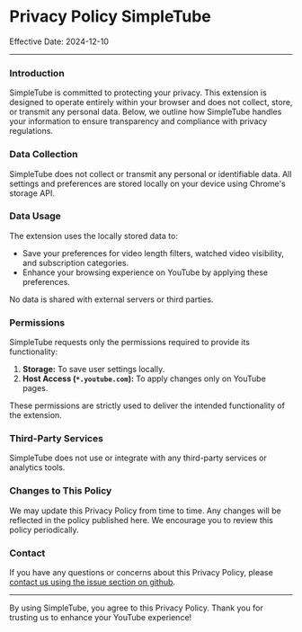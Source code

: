 # Privacy Policy SimpleTube

Effective Date: 2024-12-10

---

### Introduction

SimpleTube is committed to protecting your privacy. This extension is designed to operate entirely within your browser
and does not collect, store, or transmit any personal data. Below, we outline how SimpleTube handles your information
to ensure transparency and compliance with privacy regulations.

### Data Collection

SimpleTube does not collect or transmit any personal or identifiable data. All settings and preferences are stored
locally on your device using Chrome's storage API.

### Data Usage

The extension uses the locally stored data to:

- Save your preferences for video length filters, watched video visibility, and subscription categories.
- Enhance your browsing experience on YouTube by applying these preferences.

No data is shared with external servers or third parties.

### Permissions

SimpleTube requests only the permissions required to provide its functionality:

1. **Storage:** To save user settings locally.
2. **Host Access (`*.youtube.com`):** To apply changes only on YouTube pages.

These permissions are strictly used to deliver the intended functionality of the extension.

### Third-Party Services

SimpleTube does not use or integrate with any third-party services or analytics tools.

### Changes to This Policy

We may update this Privacy Policy from time to time. Any changes will be reflected in the policy published here.
We encourage you to review this policy periodically.

### Contact

If you have any questions or concerns about this Privacy Policy, please [contact us using the issue section on github](https://github.com/Essomia/chrome-ext-simpletube/issues).

---

By using SimpleTube, you agree to this Privacy Policy. Thank you for trusting us to enhance your YouTube experience!

